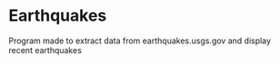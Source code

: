 # Earthquakes
Program made to extract data from earthquakes.usgs.gov and display recent earthquakes
